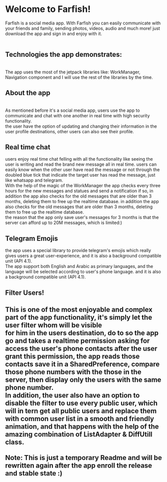 <h1>Welcome to Farfish!</h1>
Farfish is a social media app. With Farfish you can easily communicate
with your friends and family, sending photos, videos, audio and much more!
just download the app and sign in and enjoy with it.</br></br>
<h2>Technologies the app demonstrates:</h2></br>
The app uses the most of the jetpack libraries like: WorkManager, Navigation component
and I will use the rest of the libraries by the time.</br>
<h2>About the app</h2> </br>
As mentioned before it's a social media app, users use the app to communicate and chat
with one another in real time with high security functionality.</br>
the user have the option of updating and changing their information in the
user profile destinations, other users can also see their profile. </br>
<h2>Real time chat</h2>
users enjoy real time chat felling with all the functionality like seeing the user is writing
and read the brand new message all in real time.
users can easily know when the other user have read the message or not through the doubled blue tick
that indicate the target user has read the message, just like whatsapp and telegram.</br>
With the help of the magic of the WorkManager the app checks every three hours for the new messages and statues and send a notification if so,
in addition the app also checks for the old messages that are older than 3 months, deleting them to free up the realtime database.
in addition the app also checks for the old messages that are older than 3 months, deleting them to free up the realtime database.</br>
the reason that the app only save user's messages for 3 months is that the server can afford up to 20M messages, which is limited:)</br>
<h2>Telegram Emojis</h2>
the app uses a special library to provide telegram's emojis which really gives users a great user-experience,
and it is also a background compatible unit (API 4.1). </br>
The app support both English and Arabic as primary languages, and the
language will be selected according to user's phone language.
and it is also a background compatible unit (API 4.1). </br>
<h2>Filter Users!<h2>
This is one of the most enjoyable and complex part of the app functionality, it's simply let the user filter whom will be visible </br>
for him in the users destination, do to so the app go and takes a realtime permission asking for access the user's phone contacts
after the user grant this permission, the app reads those contacts save it in a SharedPreference, compare those phone numbers with
the those in the server, then display only the users with the same phone number. </br>
In addition, the user also have an option to disable the filter to use every public user, which will in tern get all
public users and replace them with common user list in a smooth and friendly animation, and that happens with
the help of the amazing combination of ListAdapter & DiffUtill class.
</br></br>
Note: This is just a temporary Readme and will be rewritten again
after the app enroll the release and stable state :)